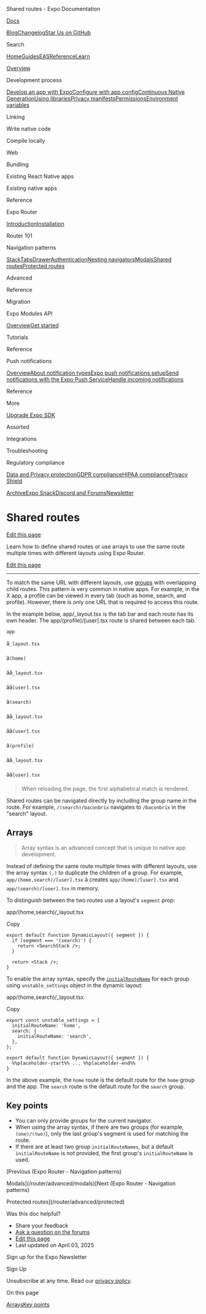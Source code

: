 Shared routes - Expo Documentation

[Docs](/)

[Blog](https://expo.dev/blog)[Changelog](https://expo.dev/changelog)[Star Us on GitHub](https://github.com/expo/expo)

Search

[Home](/)[Guides](/guides/overview)[EAS](/eas)[Reference](/versions/latest)[Learn](/tutorial/overview)

[Overview](/guides/overview)

Development process

[Develop an app with Expo](/workflow/overview)[Configure with app config](/workflow/configuration)[Continuous Native Generation](/workflow/continuous-native-generation)[Using libraries](/workflow/using-libraries)[Privacy manifests](/guides/apple-privacy)[Permissions](/guides/permissions)[Environment variables](/guides/environment-variables)

Linking

Write native code

Compile locally

Web

Bundling

Existing React Native apps

Existing native apps

Reference

Expo Router

[Introduction](/router/introduction)[Installation](/router/installation)

Router 101

Navigation patterns

[Stack](/router/advanced/stack)[Tabs](/router/advanced/tabs)[Drawer](/router/advanced/drawer)[Authentication](/router/advanced/authentication)[Nesting navigators](/router/advanced/nesting-navigators)[Modals](/router/advanced/modals)[Shared routes](/router/advanced/shared-routes)[Protected routes](/router/advanced/protected)

Advanced

Reference

Migration

Expo Modules API

[Overview](/modules/overview)[Get started](/modules/get-started)

Tutorials

Reference

Push notifications

[Overview](/push-notifications/overview)[About notification types](/push-notifications/what-you-need-to-know)[Expo push notifications setup](/push-notifications/push-notifications-setup)[Send notifications with the Expo Push Service](/push-notifications/sending-notifications)[Handle incoming notifications](/push-notifications/receiving-notifications)

Reference

More

[Upgrade Expo SDK](/workflow/upgrading-expo-sdk-walkthrough)

Assorted

Integrations

Troubleshooting

Regulatory compliance

[Data and Privacy protection](/regulatory-compliance/data-and-privacy-protection)[GDPR compliance](/regulatory-compliance/gdpr)[HIPAA compliance](/regulatory-compliance/hipaa)[Privacy Shield](/regulatory-compliance/privacy-shield)

[Archive](/archive)[Expo Snack](https://snack.expo.dev)[Discord and Forums](https://chat.expo.dev)[Newsletter](https://expo.dev/mailing-list/signup)

Shared routes
=============

[Edit this page](https://github.com/expo/expo/edit/main/docs/pages/router/advanced/shared-routes.mdx)

Learn how to define shared routes or use arrays to use the same route multiple times with different layouts using Expo Router.

[Edit this page](https://github.com/expo/expo/edit/main/docs/pages/router/advanced/shared-routes.mdx)

---

To match the same URL with different layouts, use [groups](/router/basics/notation#parentheses) with overlapping child routes. This pattern is very common in native apps. For example, in the X app, a profile can be viewed in every tab (such as home, search, and profile). However, there is only one URL that is required to access this route.

In the example below, app/\_layout.tsx is the tab bar and each route has its own header. The app/(profile)/[user].tsx route is shared between each tab.

`app`

â`_layout.tsx`

â`(home)`

ââ`_layout.tsx`

ââ`[user].tsx`

â`(search)`

ââ`_layout.tsx`

ââ`[user].tsx`

â`(profile)`

ââ`_layout.tsx`

ââ`[user].tsx`

> When reloading the page, the first alphabetical match is rendered.

Shared routes can be navigated directly by including the group name in the route. For example, `/(search)/baconbrix` navigates to `/baconbrix` in the "search" layout.

Arrays
------

> Array syntax is an advanced concept that is unique to native app development.

Instead of defining the same route multiple times with different layouts, use the array syntax `(,)` to duplicate the children of a group. For example, `app/(home,search)/[user].tsx` â creates `app/(home)/[user].tsx` and `app/(search)/[user].tsx` in memory.

To distinguish between the two routes use a layout's `segment` prop:

app/(home,search)/\_layout.tsx

Copy

```
export default function DynamicLayout({ segment }) {
  if (segment === '(search)') {
    return <SearchStack />;
  }

  return <Stack />;
}

```

To enable the array syntax, specify the [`initialRouteName`](/router/advanced/router-settings#initialroutename) for each group using `unstable_settings` object in the dynamic layout:

app/(home,search)/\_layout.tsx

Copy

```
export const unstable_settings = {
  initialRouteName: 'home',
  search: {
    initialRouteName: 'search',
  },
};

export default function DynamicLayout({ segment }) {
  %%placeholder-start%% ... %%placeholder-end%%
}

```

In the above example, the `home` route is the default route for the `home` group and the app. The `search` route is the default route for the `search` group.

Key points
----------

* You can only provide groups for the current navigator.
* When using the array syntax, if there are two groups (for example, `(one)/(two)`), only the last group's segment is used for matching the route.
* If there are at least two group `initialRouteNames`, but a default `initialRouteName` is not provided, the first group's `initialRouteName` is used.

[Previous (Expo Router - Navigation patterns)

Modals](/router/advanced/modals)[Next (Expo Router - Navigation patterns)

Protected routes](/router/advanced/protected)

Was this doc helpful?

* Share your feedback
* [Ask a question on the forums](https://chat.expo.dev/)
* [Edit this page](https://github.com/expo/expo/edit/main/docs/pages/router/advanced/shared-routes.mdx)
* Last updated on April 03, 2025

Sign up for the Expo Newsletter

Sign Up

Unsubscribe at any time. Read our [privacy policy](https://expo.dev/privacy).

On this page

[Arrays](/router/advanced/shared-routes/#arrays)[Key points](/router/advanced/shared-routes/#key-points)